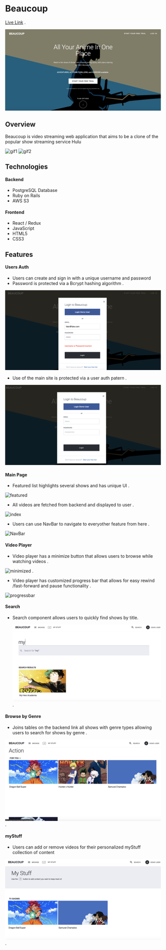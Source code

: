 # Beaucoup

[Live Link](https://beaucoup.herokuapp.com) . 
  
    
    
![alt text](https://github.com/jbotoro/markdown_images/blob/master/beaucoupsplash.png)


## Overview

Beaucoup is video streaming web application that aims to be a clone of the popular show streaming service Hulu

![gif1](https://github.com/jbotoro/markdown_images/blob/master/.beaucoupgif1.gif.icloud)
![gif2](https://github.com/jbotoro/markdown_images/blob/master/.beaucoupgif2.gif.icloud)

## Technologies 
 
#### Backend
  * PostgreSQL Database
  * Ruby on Rails
  * AWS S3
  
#### Frontend
  * React / Redux
  * JavaScript
  * HTML5
  * CSS3
  
## Features
 
#### Users Auth
   * Users can create and sign in with a unique username and password
   * Password is protected via a Bcrypt hashing algorithm . 
     
     
   ![loginfail](https://github.com/jbotoro/markdown_images/blob/master/failedloginbeaucoup.png)
   
   * Use of the main site is protected via a user auth patern . 
     
     
   ![login](https://github.com/jbotoro/markdown_images/blob/master/beaucouploginform.png)
   
 
#### Main Page 
   * Featured list highlights several shows and has unique UI . 
     
     
   ![featured](https://github.com/jbotoro/markdown_images/blob/master/.beaucoupindexfeatured.png.icloud)
   * All videos are fetched from backend and displayed to user . 
     
     
   ![index](https://github.com/jbotoro/markdown_images/blob/master/.beaucoupindexshows.png.icloud)
   * Users can use NavBar to navigate to everyother feature from here . 
     
   ![NavBar](https://github.com/jbotoro/markdown_images/blob/master/.logged-in-navbar.png.icloud)  
     
     
#### Video Player  
 

   * Video player has a minimize button that allows users to browse while watching videos . 
     
     
   ![minimized](https://github.com/jbotoro/markdown_images/blob/master/minimizedplayer.png) . 
   
     
     
   * Video player has customized progress bar that allows for easy rewind /fast-forward and pause functionality . 
     
     
   ![progressbar](https://github.com/jbotoro/markdown_images/blob/master/.videoplayerbeaucoup.png.icloud)
#### Search
   * Search component allows users to quickly find shows by title.  
     
     ![search](https://github.com/jbotoro/markdown_images/blob/master/beaucoupsearch.png) .
   
   
   
#### Browse by Genre
  * Joins tables on the backend link all shows with genre types allowing users to search for shows by genre . 
    
  ![genrebrowse](https://github.com/jbotoro/markdown_images/blob/master/beaucoupbrowsegenres.png) .
  
  
  

#### myStuff
  * Users can add or remove videos for their personalized myStuff collection of content
  
  ![myStuff](https://github.com/jbotoro/markdown_images/blob/master/beaucoupmystuff.png) .


